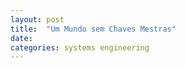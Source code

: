 ```yaml
---
layout: post
title:  "Um Mundo sem Chaves Mestras"
date:   
categories: systems engineering
---
```

